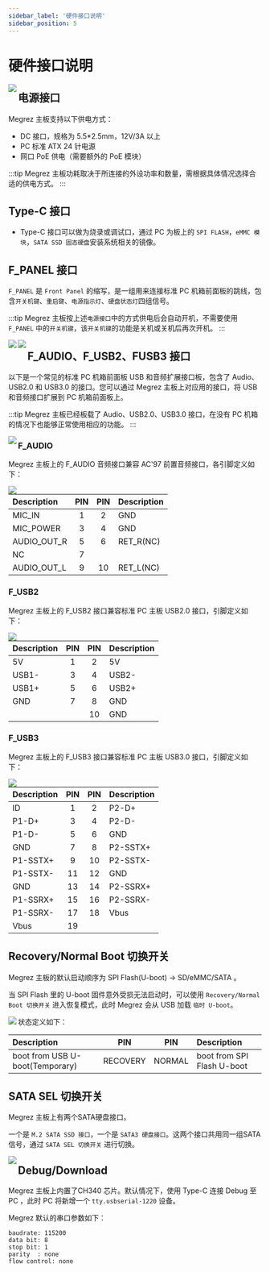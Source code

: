 ```yaml
---
sidebar_label: '硬件接口说明'
sidebar_position: 5
---
```


# 硬件接口说明

<Image src='/docs/megrez/megrez-interface.webp' maxWidth='100%' align='left' />

## 电源接口

Megrez 主板支持以下供电方式：

- DC 接口，规格为 5.5*2.5mm，12V/3A 以上
- PC 标准 ATX 24 针电源
- 网口 PoE 供电（需要额外的 PoE 模块）

:::tip
Megrez 主板功耗取决于所连接的外设功率和数量，需根据具体情况选择合适的供电方式。
:::

## Type-C 接口

- Type-C 接口可以做为烧录或调试口，通过 PC 为板上的 `SPI FLASH`，`eMMC 模块`，`SATA SSD 固态硬盘`安装系统相关的镜像。

## F_PANEL 接口

`F_PANEL` 是 `Front Panel` 的缩写，是一组用来连接标准 PC 机箱前面板的跳线，包含`开关机键`、`重启键`、`电源指示灯`、`硬盘状态灯`四组信号。

:::tip
Megrez 主板按上述`电源接口`中的方式供电后会自动开机，不需要使用 `F_PANEL` 中的`开关机键`，该`开关机键`的功能是关机或关机后再次开机。
:::

<Image src='/docs/jupiter/jupiter-interface-f-panel-1.webp' maxWidth='100%' align='left' />

<Image src='/docs/jupiter/jupiter-interface-f-panel-2.webp' maxWidth='100%' align='left' />

## F_AUDIO、F_USB2、FUSB3 接口

以下是一个常见的标准 PC 机箱前面板 USB 和音频扩展接口板，包含了 Audio、USB2.0 和 USB3.0 的接口。您可以通过 Megrez 主板上对应用的接口，将 USB 和音频接口扩展到 PC 机箱前面板上。

:::tip
Megrez 主板已经板载了 Audio、USB2.0、USB3.0 接口，在没有 PC 机箱的情况下也能够正常使用相应的功能。
:::

<Image src='/docs/jupiter/jupiter-interface-f-usb-audio.webp' maxWidth='100%' align='left' />

### F_AUDIO

Megrez 主板上的 F_AUDIO 音频接口兼容 AC'97 前置音频接口，各引脚定义如下：

<Image src='/docs/megrez/megrez-f_audio.webp' maxWidth='100%' align='left' />

<div className='gpio_style'>

| Description | PIN | PIN | Description |
|:------------|:---:|:---:|:------------|
| MIC_IN      | 1   | 2   | GND         |
| MIC_POWER   | 3   | 4   | GND         |
| AUDIO_OUT_R | 5   | 6   | RET_R(NC)   |
| NC          | 7   |     |             |
| AUDIO_OUT_L | 9   | 10  | RET_L(NC)   |

</div>

### F_USB2

Megrez 主板上的 F_USB2 接口兼容标准 PC 主板 USB2.0 接口，引脚定义如下：

<Image src='/docs/megrez/megrez-f_usb2.webp' maxWidth='100%' align='left' />

<div className='gpio_style'>

| Description | PIN | PIN | Description |
|:------------|:---:|:---:|:------------|
| 5V          | 1   | 2   | 5V          |
| USB1-       | 3   | 4   | USB2-       |
| USB1+       | 5   | 6   | USB2+       |
| GND         | 7   | 8   | GND         |
|             |     | 10  | GND         |

</div>

### F_USB3

Megrez 主板上的 F_USB3 接口兼容标准 PC 主板 USB3.0 接口，引脚定义如下：

<Image src='/docs/megrez/megrez-f_usb3.webp' maxWidth='100%' align='left' />

<div className='gpio_style'>

| Description | PIN | PIN | Description |
|:------------|:---:|:---:|:------------|
| ID          | 1   | 2   | P2-D+       |
| P1-D+       | 3   | 4   | P2-D-       |
| P1-D-       | 5   | 6   | GND         |
| GND         | 7   | 8   | P2-SSTX+    |
| P1-SSTX+    | 9   | 10  | P2-SSTX-    |
| P1-SSTX-    | 11  | 12  | GND         |
| GND         | 13  | 14  | P2-SSRX+    |
| P1-SSRX+    | 15  | 16  | P2-SSRX-    |
| P1-SSRX-    | 17  | 18  | Vbus        |
| Vbus        | 19  |     |             |

</div>

## Recovery/Normal Boot 切换开关

Megrez 主板的默认启动顺序为 SPI Flash(U-boot) -> SD/eMMC/SATA 。  

当 SPI Flash 里的 U-boot 固件意外受损无法启动时，可以使用 `Recovery/Normal Boot 切换开关` 进入恢复模式，此时 Megrez 会从 USB 加载 `临时 U-boot`。

<Image src='/docs/megrez/megrez-recovery-switch.webp' maxWidth='100%' align='left' />

状态定义如下：

| Description                     |   PIN    |  PIN   | Description                |
| :------------------------------ | :------: | :----: | :------------------------- |
| boot from USB U-boot(Temporary) | RECOVERY | NORMAL | boot from SPI Flash U-boot |

## SATA SEL 切换开关

Megrez 主板上有两个SATA硬盘接口。

一个是 `M.2 SATA SSD 接口`，一个是 `SATA3 硬盘接口`。这两个接口共用同一组SATA信号，通过 `SATA SEL 切换开关` 进行切换。

<Image src='/docs/megrez/megrez-sata-sel.webp' maxWidth='100%' align='left' />

## Debug/Download

Megrez 主板上内置了CH340 芯片。默认情况下，使用 Type-C 连接 Debug 至 PC ，此时 PC 将新增一个 `tty.usbserial-1220` 设备。

Megrez 默认的串口参数如下：
```
baudrate: 115200
data bit: 8
stop bit: 1
parity  : none
flow control: none
```